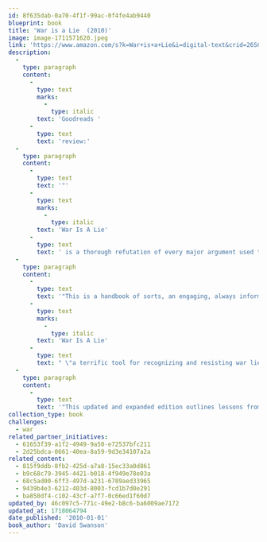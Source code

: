```yaml
---
id: 8f635dab-0a70-4f1f-99ac-0f4fe4ab9440
blueprint: book
title: 'War is a Lie  (2010)'
image: image-1711571620.jpeg
link: 'https://www.amazon.com/s?k=War+is+a+Lie&i=digital-text&crid=26SCI2VRS53Z3&sprefix=war+is+a+lie%2Cdigital-text%2C115&ref=nb_sb_noss_2'
description:
  -
    type: paragraph
    content:
      -
        type: text
        marks:
          -
            type: italic
        text: 'Goodreads '
      -
        type: text
        text: 'review:'
  -
    type: paragraph
    content:
      -
        type: text
        text: '"'
      -
        type: text
        marks:
          -
            type: italic
        text: 'War Is A Lie'
      -
        type: text
        text: ' is a thorough refutation of every major argument used to justify wars, drawing on evidence from numerous past wars, with a focus on those that have been most widely defended as just and good. '
  -
    type: paragraph
    content:
      -
        type: text
        text: '"This is a handbook of sorts, an engaging, always informative manual that can be used to debunk future lies before the wars they''re deployed to justify have any chance to begin. Veteran antiwar activist Daniel Ellsberg calls '
      -
        type: text
        marks:
          -
            type: italic
        text: 'War Is A Lie'
      -
        type: text
        text: " \"a terrific tool for recognizing and resisting war lies before it's too late.\"\_"
  -
    type: paragraph
    content:
      -
        type: text
        text: '"This updated and expanded edition outlines lessons from America''s most recent wars, what can be done to end warmaking, and an epilogue that analyzes new trends in war lying and in resistance to it. No one to whom you give this book can claim they haven''t been warned!"'
collection_type: book
challenges:
  - war
related_partner_initiatives:
  - 61653f39-a1f2-4949-9a50-e72537bfc211
  - 2d25bdca-0661-40ea-8a59-9d3e34107a2a
related_content:
  - 815f9ddb-8fb2-425d-a7a8-15ec33a0d861
  - b9c68c79-3945-4421-b018-4f949e78e03a
  - 68c5ad00-6ff3-497d-a231-6789aed33965
  - 9439b4e3-6212-403d-8003-fcd1b7d0e291
  - ba850df4-c102-43cf-a7f7-0c66ed1f60d7
updated_by: 46c097c5-771c-49e2-b8c6-ba6009ae7172
updated_at: 1718064794
date_published: '2010-01-01'
book_author: 'David Swanson'
---
```

